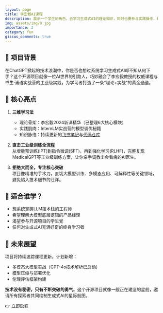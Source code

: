 ```yaml
---
layout: page
title: 李宏毅AI课程
description: 展示一个学生的角色，去学习生成式AI的理论知识，同时也要参与实践操作，最终达到对生成式AI的全面理解。
img: assets/img/9.jpg
importance: 2
category: fun
giscus_comments: true
---
```


## 🌟 项目背景

在ChatGPT掀起的技术浪潮中，你是否也想过系统学习生成式AI却不知从何下手？这个开源项目就像一位AI世界的引路人，巧妙融合了李宏毅教授的权威课程与书生·浦语实战营的工业级实践，为学习者打造了一条"理论+实战"的黄金通道。

## 🚀 核心亮点

1. **三维学习法**

   - 理论骨架：李宏毅2024新课精华（已整理6大核心模块）
   - 实践肌肉：InternLM实战营的模型调优秘籍
   - 知识脉络：持续更新的[飞书笔记](https://swze06osuex.feishu.cn/wiki/QEj6w26WsigOyJkRxWyck6qVnQe)与[代码仓库](https://github.com/1587causalai/InternLM-Tutorial-Personalized-LLM-Research-Assistent)

2. **直击工业级训练全流程**  
   从增量预训练(IPT)到指令微调(SFT)，再到强化学习(RLHF)，完整复现MedicalGPT等工业级训练方案，让你亲手调教出会看病的AI医生。

3. **拒绝大而全，专注核心突破**  
   项目像精准的手术刀，直切大模型训练、多模态应用、可解释性等关键领域，避免陷入技术细节的汪洋。

## 🤔 适合谁学？

- 想系统掌握LLM技术栈的工程师
- 希望理解大模型底层逻辑的产品经理
- 渴望参与开源项目的学生党
- 任何对生成式AI充满好奇的终身学习者

## 🌈 未来展望

项目将持续追踪课程更新，计划新增：

- 多模态大模型实战（GPT-4o技术解析已启动）
- 模型压缩与部署优化
- 伦理评估框架构建

**技术没有秘密，只有不断突破的勇气**。这个开源项目就像一艘正在建造的星舰，邀请所有探索者共同绘制生成式AI的星际航图。

👉 [立即启程](https://github.com/1587causalai/InternLM-Tutorial-Personalized-LLM-Research-Assistent)
